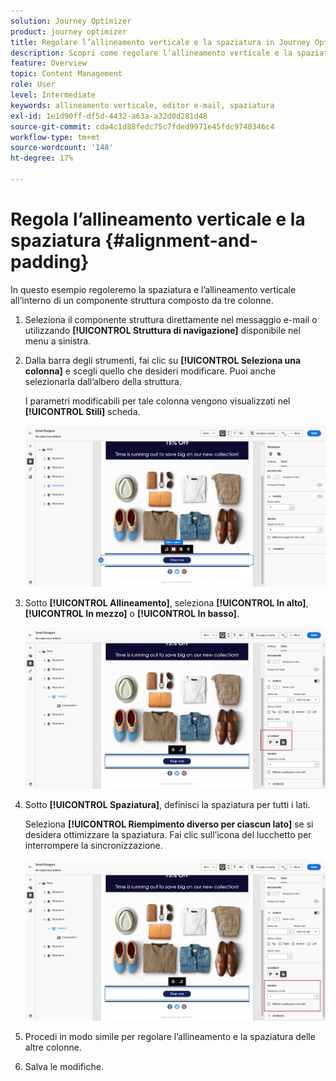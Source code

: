 ```yaml
---
solution: Journey Optimizer
product: journey optimizer
title: Regolare l’allineamento verticale e la spaziatura in Journey Optimizer
description: Scopri come regolare l’allineamento verticale e la spaziatura
feature: Overview
topic: Content Management
role: User
level: Intermediate
keywords: allineamento verticale, editor e-mail, spaziatura
exl-id: 1e1d90ff-df5d-4432-a63a-a32d0d281d48
source-git-commit: cda4c1d88fedc75c7fded9971e45fdc9740346c4
workflow-type: tm+mt
source-wordcount: '148'
ht-degree: 17%

---
```


# Regola l’allineamento verticale e la spaziatura {#alignment-and-padding}

In questo esempio regoleremo la spaziatura e l’allineamento verticale all’interno di un componente struttura composto da tre colonne.

1. Seleziona il componente struttura direttamente nel messaggio e-mail o utilizzando **[!UICONTROL Struttura di navigazione]** disponibile nel menu a sinistra.

1. Dalla barra degli strumenti, fai clic su **[!UICONTROL Seleziona una colonna]** e scegli quello che desideri modificare. Puoi anche selezionarla dall’albero della struttura.

   I parametri modificabili per tale colonna vengono visualizzati nel **[!UICONTROL Stili]** scheda.

   ![](assets/alignment_2.png)

1. Sotto **[!UICONTROL Allineamento]**, seleziona **[!UICONTROL In alto]**, **[!UICONTROL In mezzo]** o **[!UICONTROL In basso]**.

   ![](assets/alignment_3.png)

1. Sotto **[!UICONTROL Spaziatura]**, definisci la spaziatura per tutti i lati.

   Seleziona **[!UICONTROL Riempimento diverso per ciascun lato]** se si desidera ottimizzare la spaziatura. Fai clic sull’icona del lucchetto per interrompere la sincronizzazione.

   ![](assets/alignment_4.png)

1. Procedi in modo simile per regolare l’allineamento e la spaziatura delle altre colonne.

1. Salva le modifiche.
